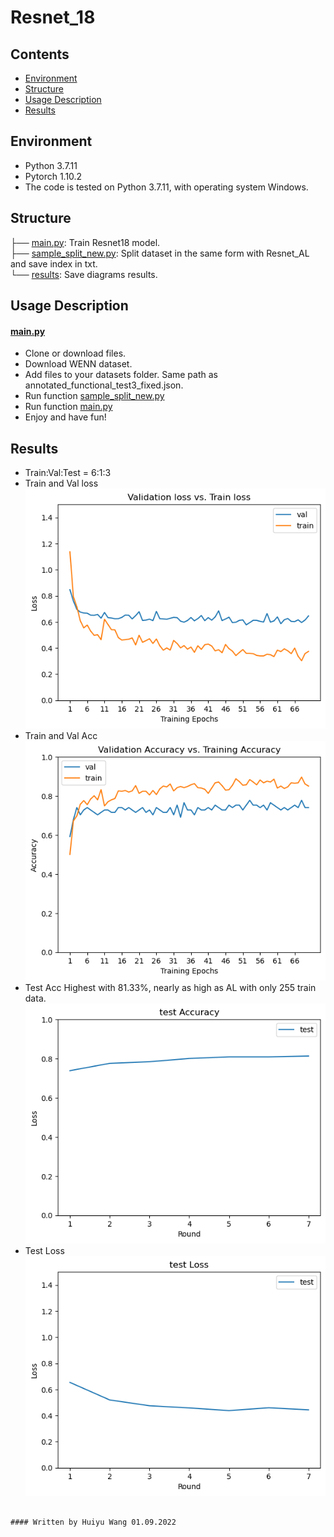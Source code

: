 # Resnet_18

## Contents  
- [Environment](#Environment)  
- [Structure](#Structure)  
- [Usage Description](#Usage-Description) 
- [Results](#Results) 


## Environment
* Python 3.7.11
* Pytorch 1.10.2
* The code is tested on Python 3.7.11, with operating system Windows.


## Structure

  ├── [main.py](./main.py): Train Resnet18 model.      
  ├── [sample_split_new.py](./sample_split_new.py): Split dataset in the same form with Resnet_AL and save index in txt.    
  └── [results](./results): Save diagrams results.   

## Usage Description
#### [main.py](./main.py)

* Clone or download files.  
* Download WENN dataset. 
* Add files to your datasets folder. Same path as annotated_functional_test3_fixed.json.   
* Run function [sample_split_new.py](./sample_split_new.py)  
* Run function [main.py](./main.py)
* Enjoy and have fun! 



## Results  
* Train:Val:Test = 6:1:3
* Train and Val loss    
![Resnet_loss1.png](./results/Resnet_loss1.png)
* Train and Val Acc      
![Resnet_acc1.png](./results/Resnet_acc1.png)
* Test Acc Highest with 81.33%, nearly as high as AL with only 255 train data.        
![Resnet_testacc1.png](./results/Resnet_testacc1.png)
* Test Loss      
![Resnet_testloss1.png](./results/Resnet_testloss1.png)

``` 

#### Written by Huiyu Wang 01.09.2022